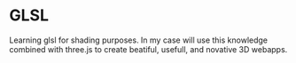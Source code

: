 # GLSL

Learning glsl for shading purposes. In my case will use this knowledge combined with three.js to create beatiful, usefull, and novative 3D webapps.
